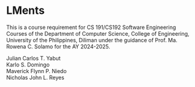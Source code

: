 # LMents
This is a course requirement for CS 191/CS192 Software Engineering Courses of the Department of Computer Science, College of Engineering, University of the Philippines, Diliman under the guidance of Prof. Ma. Rowena C. Solamo for the AY 2024-2025.

Julian Carlos T. Yabut <br />
Karlo S. Domingo <br />
Maverick Flynn P. Niedo <br />
Nicholas John L. Reyes
